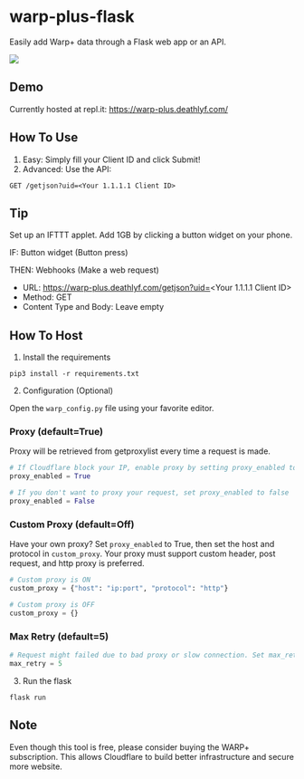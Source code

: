 # warp-plus-flask
Easily add Warp+ data through a Flask web app or an API. 

![](https://raw.githubusercontent.com/deathlyface/warp-plus-flask/master/static/screenshot.png)

## Demo
Currently hosted at repl.it: https://warp-plus.deathlyf.com/

## How To Use
1) Easy: Simply fill your Client ID and click Submit!
2) Advanced: Use the API: 
```http
GET /getjson?uid=<Your 1.1.1.1 Client ID>
```

## Tip
Set up an IFTTT applet. Add 1GB by clicking a button widget on your phone.

IF: Button widget (Button press)

THEN: Webhooks (Make a web request)
- URL: https://warp-plus.deathlyf.com/getjson?uid=<Your 1.1.1.1 Client ID>
- Method: GET
- Content Type and Body: Leave empty

## How To Host
1. Install the requirements

```
pip3 install -r requirements.txt
```

2. Configuration (Optional)

Open the `warp_config.py` file using your favorite editor.

### Proxy (default=True)
Proxy will be retrieved from getproxylist every time a request is made.
```python
# If Cloudflare block your IP, enable proxy by setting proxy_enabled to true
proxy_enabled = True

# If you don't want to proxy your request, set proxy_enabled to false
proxy_enabled = False
```

### Custom Proxy (default=Off)
Have your own proxy? Set `proxy_enabled` to True, then set the host and protocol in `custom_proxy`.
Your proxy must support custom header, post request, and http proxy is preferred.
```python
# Custom proxy is ON
custom_proxy = {"host": "ip:port", "protocol": "http"}

# Custom proxy is OFF
custom_proxy = {}
```

### Max Retry (default=5)
```python
# Request might failed due to bad proxy or slow connection. Set max_retry to retry the request if it fails.
max_retry = 5
```

3. Run the flask
```
flask run
```

## Note
Even though this tool is free, please consider buying the WARP+ subscription. This allows Cloudflare to build better infrastructure and secure more website.
